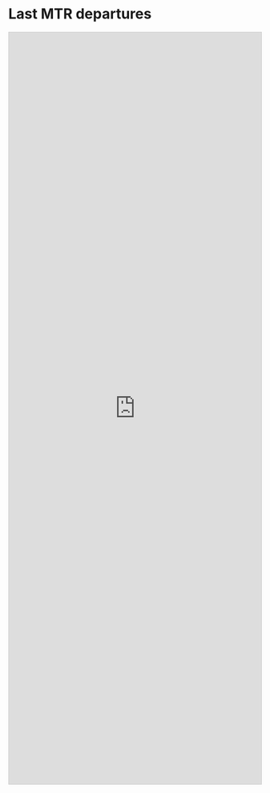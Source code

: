 # Last MTR departures

<iframe class="airtable-embed" src="https://airtable.com/embed/shrhq4sWYdQZ1bRTd?backgroundColor=red&viewControls=on" frameborder="0" onmousewheel="" width="100%" height="1500" style="background: transparent; border: 1px solid #ccc;"></iframe>